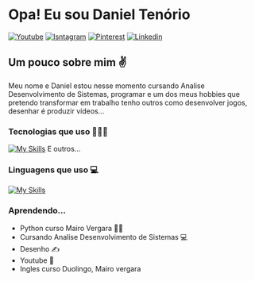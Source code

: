 <h1 align="left">Opa! Eu sou Daniel Tenório</h1>

[![Youtube](https://img.shields.io/badge/YouTube-FF0000?style=for-the-badge&logo=youtube&logoColor=white)](https://www.youtube.com/@danieltanimacao1817/videos)
[![Isntagram](https://img.shields.io/badge/Instagram-E4405F?style=for-the-badge&logo=instagram&logoColor=white)](https://www.instagram.com/danieltenorio35/)
[![Pinterest](https://img.shields.io/badge/Pinterest-%23E60023.svg?&style=for-the-badge&logo=Pinterest&logoColor=white)](https://br.pinterest.com/danieltenorio2046/)
[![Linkedin](https://img.shields.io/badge/LinkedIn-0077B5?style=for-the-badge&logo=linkedin&logoColor=white)](https://www.linkedin.com/in/daniel-tenório-6471b0244/)

<h2 align="left">Um pouco sobre mim ✌️</h2>
Meu nome e Daniel estou nesse momento cursando Analise Desenvolvimento de Sistemas, programar e um dos meus hobbies que pretendo transformar em trabalho tenho outros como desenvolver jogos, desenhar é produzir vídeos...

### Tecnologias que uso 🧑🏻‍💻

[![My Skills](https://skillicons.dev/icons?i=blender,discord,godot,linkedin,pr,ps,vscode,github,git&theme=light)](https://skillicons.dev) E outros...

### Linguagens que uso 💻

[![My Skills](https://skillicons.dev/icons?i=cs,dotnet,py,html,css&theme=light)](https://skillicons.dev)


### Aprendendo...
- Python curso Mairo Vergara 🧑‍💻
- Cursando Analise Desenvolvimento de Sistemas 💻
- Desenho ✍️
- Youtube 🔴
- Ingles curso Duolingo, Mairo vergara
